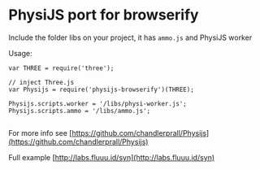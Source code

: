 # PhysiJS port for browserify

Include the folder libs on your project, it has `ammo.js` and PhysiJS worker

Usage: 

```
var THREE = require('three');

// inject Three.js
var Physijs = require('physijs-browserify')(THREE);

Physijs.scripts.worker = '/libs/physi-worker.js';
Physijs.scripts.ammo = '/libs/ammo.js';


```

For more info see [https://github.com/chandlerprall/Physijs](https://github.com/chandlerprall/Physijs)

Full example [http://labs.fluuu.id/syn](http://labs.fluuu.id/syn)